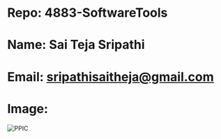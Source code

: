 # Repo: 4883-SoftwareTools

# Name: Sai Teja Sripathi

# Email: sripathisaitheja@gmail.com

# Image:

![PPIC](https://github.com/saisri07/4883-software-tools-sripathi/assets/36495909/363cc174-9010-47b1-b962-f6c9c89c3b59)

